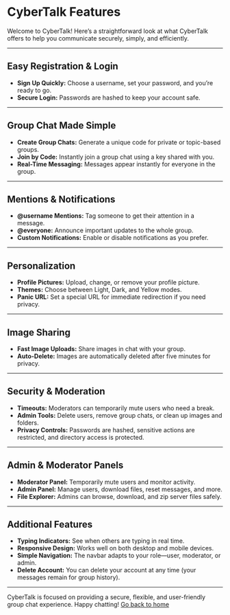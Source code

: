 # CyberTalk Features

Welcome to CyberTalk! Here’s a straightforward look at what CyberTalk offers to help you communicate securely, simply, and efficiently.

---

## Easy Registration & Login

- **Sign Up Quickly:** Choose a username, set your password, and you’re ready to go.
- **Secure Login:** Passwords are hashed to keep your account safe.

---

## Group Chat Made Simple

- **Create Group Chats:** Generate a unique code for private or topic-based groups.
- **Join by Code:** Instantly join a group chat using a key shared with you.
- **Real-Time Messaging:** Messages appear instantly for everyone in the group.

---

## Mentions & Notifications

- **@username Mentions:** Tag someone to get their attention in a message.
- **@everyone:** Announce important updates to the whole group.
- **Custom Notifications:** Enable or disable notifications as you prefer.

---

## Personalization

- **Profile Pictures:** Upload, change, or remove your profile picture.
- **Themes:** Choose between Light, Dark, and Yellow modes.
- **Panic URL:** Set a special URL for immediate redirection if you need privacy.

---

## Image Sharing

- **Fast Image Uploads:** Share images in chat with your group.
- **Auto-Delete:** Images are automatically deleted after five minutes for privacy.

---

## Security & Moderation

- **Timeouts:** Moderators can temporarily mute users who need a break.
- **Admin Tools:** Delete users, remove group chats, or clean up images and folders.
- **Privacy Controls:** Passwords are hashed, sensitive actions are restricted, and directory access is protected.

---

## Admin & Moderator Panels

- **Moderator Panel:** Temporarily mute users and monitor activity.
- **Admin Panel:** Manage users, download files, reset messages, and more.
- **File Explorer:** Admins can browse, download, and zip server files safely.

---

## Additional Features

- **Typing Indicators:** See when others are typing in real time.
- **Responsive Design:** Works well on both desktop and mobile devices.
- **Simple Navigation:** The navbar adapts to your role—user, moderator, or admin.
- **Delete Account:** You can delete your account at any time (your messages remain for group history).

---

CyberTalk is focused on providing a secure, flexible, and user-friendly group chat experience. Happy chatting!
[Go back to home](/Cybertalk_Wiki/)
